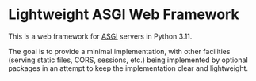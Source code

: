 # Lightweight ASGI Web Framework

This is a web framework for [ASGI](user-guide/asgi) servers in Python 3.11.

The goal is to provide a minimal implementation, with other facilities (serving
static files, CORS, sessions, etc.) being implemented by optional packages in an
attempt to keep the implementation clear and lightweight.
